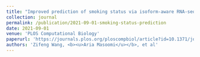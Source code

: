 ```yaml
---
title: "Improved prediction of smoking status via isoform-aware RNA-seq deep learning models"
collection: journal
permalink: /publication/2021-09-01-smoking-status-prediction
date: 2021-09-01
venue: 'PLOS Computational Biology'
paperurl: 'https://journals.plos.org/ploscompbiol/article?id=10.1371/journal.pcbi.1009433'
authors: 'Zifeng Wang, <b><u>Aria Masoomi</u></b>, et al'
---
```

